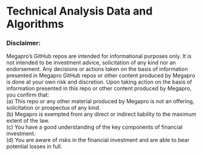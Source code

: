 # Technical Analysis Data and Algorithms

### Disclaimer: 
Megapro’s GitHub repos are intended for informational purposes only. It is not intended to be investment advice, solicitation of any kind nor an endorsement. Any decisions or actions taken on the basis of information presented in Megapro GitHub repos or other content produced by Megapro is done at your own risk and discretion. Upon taking action on the basis of information presented in this repo or other content produced by Megapro, you confirm that:   
(a) This repo or any other material produced by Megapro is not an offering, solicitation or prospectus of any kind.   
(b) Megapro is exempted from any direct or indirect liability to the maximum extent of the law.   
(c) You have a good understanding of the key components of financial investment.   
(d) You are aware of risks in the financial investment and are able to bear potential losses in full. 
